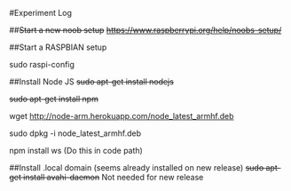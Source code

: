#Experiment Log

##~~Start a new noob setup~~
~~https://www.raspberrypi.org/help/noobs-setup/~~

##Start a RASPBIAN setup

sudo raspi-config




##Install Node JS
~~sudo apt-get install nodejs~~

~~sudo apt-get install npm~~

wget http://node-arm.herokuapp.com/node_latest_armhf.deb 

sudo dpkg -i node_latest_armhf.deb

npm install ws       (Do this in code path)



##Install .local domain (seems already installed on new release)
~~sudo apt-get install avahi-daemon~~ Not needed for new release

 
